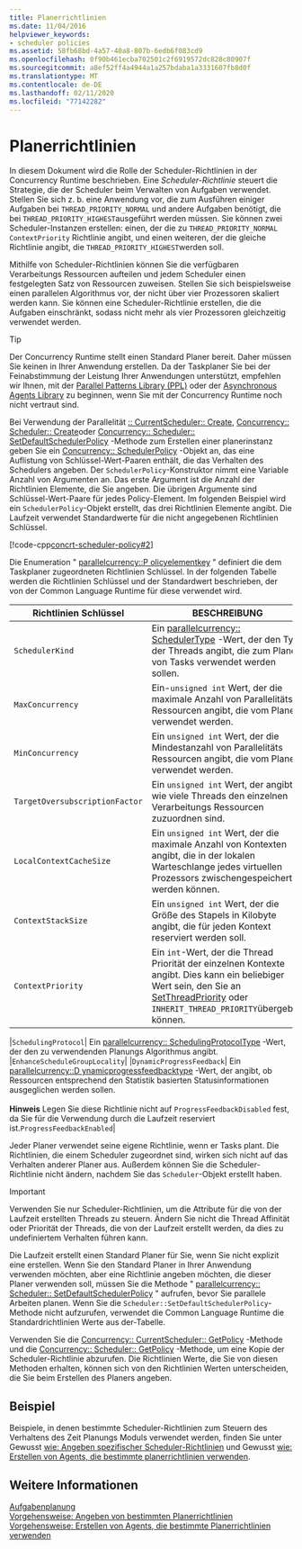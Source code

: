 ```yaml
---
title: Planerrichtlinien
ms.date: 11/04/2016
helpviewer_keywords:
- scheduler policies
ms.assetid: 58fb68bd-4a57-40a8-807b-6edb6f083cd9
ms.openlocfilehash: 0f90b461ecba702501c2f6919572dc828c80907f
ms.sourcegitcommit: a8ef52ff4a4944a1a257bdaba1a3331607fb8d0f
ms.translationtype: MT
ms.contentlocale: de-DE
ms.lasthandoff: 02/11/2020
ms.locfileid: "77142282"
---
```

# <a name="scheduler-policies"></a>Planerrichtlinien

In diesem Dokument wird die Rolle der Scheduler-Richtlinien in der Concurrency Runtime beschrieben. Eine *Scheduler-Richtlinie* steuert die Strategie, die der Scheduler beim Verwalten von Aufgaben verwendet. Stellen Sie sich z. b. eine Anwendung vor, die zum Ausführen einiger Aufgaben bei `THREAD_PRIORITY_NORMAL` und andere Aufgaben benötigt, die bei `THREAD_PRIORITY_HIGHEST`ausgeführt werden müssen.  Sie können zwei Scheduler-Instanzen erstellen: einen, der die zu `THREAD_PRIORITY_NORMAL` `ContextPriority` Richtlinie angibt, und einen weiteren, der die gleiche Richtlinie angibt, die `THREAD_PRIORITY_HIGHEST`werden soll.

Mithilfe von Scheduler-Richtlinien können Sie die verfügbaren Verarbeitungs Ressourcen aufteilen und jedem Scheduler einen festgelegten Satz von Ressourcen zuweisen. Stellen Sie sich beispielsweise einen parallelen Algorithmus vor, der nicht über vier Prozessoren skaliert werden kann. Sie können eine Scheduler-Richtlinie erstellen, die die Aufgaben einschränkt, sodass nicht mehr als vier Prozessoren gleichzeitig verwendet werden.

> [!TIP]
> Der Concurrency Runtime stellt einen Standard Planer bereit. Daher müssen Sie keinen in Ihrer Anwendung erstellen. Da der Taskplaner Sie bei der Feinabstimmung der Leistung Ihrer Anwendungen unterstützt, empfehlen wir Ihnen, mit der [Parallel Patterns Library (PPL)](../../parallel/concrt/parallel-patterns-library-ppl.md) oder der [Asynchronous Agents Library](../../parallel/concrt/asynchronous-agents-library.md) zu beginnen, wenn Sie mit der Concurrency Runtime noch nicht vertraut sind.

Bei Verwendung der Parallelität [:: CurrentScheduler:: Create](reference/currentscheduler-class.md#create), [Concurrency:: Scheduler:: Create](reference/scheduler-class.md#create)oder [Concurrency:: Scheduler:: SetDefaultSchedulerPolicy](reference/scheduler-class.md#setdefaultschedulerpolicy) -Methode zum Erstellen einer planerinstanz geben Sie ein [Concurrency:: SchedulerPolicy](../../parallel/concrt/reference/schedulerpolicy-class.md) -Objekt an, das eine Auflistung von Schlüssel-Wert-Paaren enthält, die das Verhalten des Schedulers angeben. Der `SchedulerPolicy`-Konstruktor nimmt eine Variable Anzahl von Argumenten an. Das erste Argument ist die Anzahl der Richtlinien Elemente, die Sie angeben. Die übrigen Argumente sind Schlüssel-Wert-Paare für jedes Policy-Element. Im folgenden Beispiel wird ein `SchedulerPolicy`-Objekt erstellt, das drei Richtlinien Elemente angibt. Die Laufzeit verwendet Standardwerte für die nicht angegebenen Richtlinien Schlüssel.

[!code-cpp[concrt-scheduler-policy#2](../../parallel/concrt/codesnippet/cpp/scheduler-policies_1.cpp)]

Die Enumeration " [parallelcurrency::P olicyelementkey](reference/concurrency-namespace-enums.md#policyelementkey) " definiert die dem Taskplaner zugeordneten Richtlinien Schlüssel. In der folgenden Tabelle werden die Richtlinien Schlüssel und der Standardwert beschrieben, der von der Common Language Runtime für diese verwendet wird.

|Richtlinien Schlüssel|BESCHREIBUNG|Standardwert|
|----------------|-----------------|-------------------|
|`SchedulerKind`|Ein [parallelcurrency:: SchedulerType](reference/concurrency-namespace-enums.md#schedulertype) -Wert, der den Typ der Threads angibt, die zum Planen von Tasks verwendet werden sollen.|`ThreadScheduler` (normale Threads verwenden). Dies ist der einzige gültige Wert für diesen Schlüssel.|
|`MaxConcurrency`|Ein-`unsigned int` Wert, der die maximale Anzahl von Parallelitäts Ressourcen angibt, die vom Planer verwendet werden.|[Parallelität:: MaxExecutionResources](reference/concurrency-namespace-constants1.md#maxexecutionresources)|
|`MinConcurrency`|Ein `unsigned int` Wert, der die Mindestanzahl von Parallelitäts Ressourcen angibt, die vom Planer verwendet werden.|`1`|
|`TargetOversubscriptionFactor`|Ein `unsigned int` Wert, der angibt, wie viele Threads den einzelnen Verarbeitungs Ressourcen zuzuordnen sind.|`1`|
|`LocalContextCacheSize`|Ein `unsigned int` Wert, der die maximale Anzahl von Kontexten angibt, die in der lokalen Warteschlange jedes virtuellen Prozessors zwischengespeichert werden können.|`8`|
|`ContextStackSize`|Ein `unsigned int` Wert, der die Größe des Stapels in Kilobyte angibt, die für jeden Kontext reserviert werden soll.|`0` (Standard Stapelgröße verwenden)|
|`ContextPriority`|Ein `int`-Wert, der die Thread Priorität der einzelnen Kontexte angibt. Dies kann ein beliebiger Wert sein, den Sie an [SetThreadPriority](/windows/win32/api/processthreadsapi/nf-processthreadsapi-setthreadpriority) oder `INHERIT_THREAD_PRIORITY`übergeben können.|`THREAD_PRIORITY_NORMAL`|

|`SchedulingProtocol`| Ein [parallelcurrency:: SchedulingProtocolType](reference/concurrency-namespace-enums.md#schedulingprotocoltype) -Wert, der den zu verwendenden Planungs Algorithmus angibt. |`EnhanceScheduleGroupLocality`| |`DynamicProgressFeedback`| Ein [parallelcurrency::D ynamicprogressfeedbacktype](reference/concurrency-namespace-enums.md#dynamicprogressfeedbacktype) -Wert, der angibt, ob Ressourcen entsprechend den Statistik basierten Statusinformationen ausgeglichen werden sollen.<br /><br /> **Hinweis** Legen Sie diese Richtlinie nicht auf `ProgressFeedbackDisabled` fest, da Sie für die Verwendung durch die Laufzeit reserviert ist.`ProgressFeedbackEnabled`|

Jeder Planer verwendet seine eigene Richtlinie, wenn er Tasks plant. Die Richtlinien, die einem Scheduler zugeordnet sind, wirken sich nicht auf das Verhalten anderer Planer aus. Außerdem können Sie die Scheduler-Richtlinie nicht ändern, nachdem Sie das `Scheduler`-Objekt erstellt haben.

> [!IMPORTANT]
> Verwenden Sie nur Scheduler-Richtlinien, um die Attribute für die von der Laufzeit erstellten Threads zu steuern. Ändern Sie nicht die Thread Affinität oder Priorität der Threads, die von der Laufzeit erstellt werden, da dies zu undefiniertem Verhalten führen kann.

Die Laufzeit erstellt einen Standard Planer für Sie, wenn Sie nicht explizit eine erstellen. Wenn Sie den Standard Planer in Ihrer Anwendung verwenden möchten, aber eine Richtlinie angeben möchten, die dieser Planer verwenden soll, müssen Sie die Methode " [parallelcurrency:: Scheduler:: SetDefaultSchedulerPolicy](reference/scheduler-class.md#setdefaultschedulerpolicy) " aufrufen, bevor Sie parallele Arbeiten planen. Wenn Sie die `Scheduler::SetDefaultSchedulerPolicy`-Methode nicht aufzurufen, verwendet die Common Language Runtime die Standardrichtlinien Werte aus der-Tabelle.

Verwenden Sie die [Concurrency:: CurrentScheduler:: GetPolicy](reference/currentscheduler-class.md#getpolicy) -Methode und die [Concurrency:: Scheduler:: GetPolicy](reference/scheduler-class.md#getpolicy) -Methode, um eine Kopie der Scheduler-Richtlinie abzurufen. Die Richtlinien Werte, die Sie von diesen Methoden erhalten, können sich von den Richtlinien Werten unterscheiden, die Sie beim Erstellen des Planers angeben.

## <a name="example"></a>Beispiel

Beispiele, in denen bestimmte Scheduler-Richtlinien zum Steuern des Verhaltens des Zeit Planungs Moduls verwendet werden, finden Sie unter Gewusst [wie: Angeben spezifischer Scheduler-Richtlinien](../../parallel/concrt/how-to-specify-specific-scheduler-policies.md) und Gewusst [wie: Erstellen von Agents, die bestimmte planerrichtlinien verwenden](../../parallel/concrt/how-to-create-agents-that-use-specific-scheduler-policies.md).

## <a name="see-also"></a>Weitere Informationen

[Aufgabenplanung](../../parallel/concrt/task-scheduler-concurrency-runtime.md)<br/>
[Vorgehensweise: Angeben von bestimmten Planerrichtlinien](../../parallel/concrt/how-to-specify-specific-scheduler-policies.md)<br/>
[Vorgehensweise: Erstellen von Agents, die bestimmte Planerrichtlinien verwenden](../../parallel/concrt/how-to-create-agents-that-use-specific-scheduler-policies.md)
